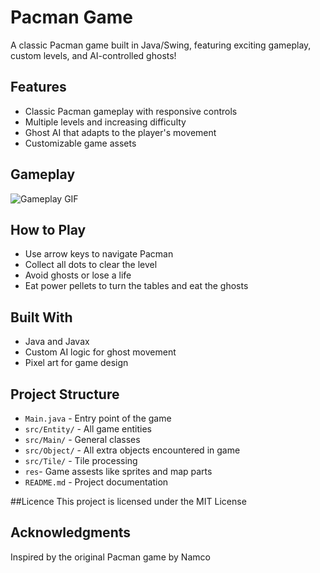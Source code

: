 # Pacman Game
A classic Pacman game built in Java/Swing, featuring exciting gameplay, custom levels, and AI-controlled ghosts!

## Features
- Classic Pacman gameplay with responsive controls
- Multiple levels and increasing difficulty
- Ghost AI that adapts to the player's movement
- Customizable game assets

## Gameplay
![Gameplay GIF](https://i.giphy.com/media/v1.Y2lkPTc5MGI3NjExc3lsdGRibHFhN21vbnJkcmdvbnFrYzF2NmIzMDRoN2plZXo2bnJ6bCZlcD12MV9pbnRlcm5hbF9naWZfYnlfaWQmY3Q9Zw/rWKnC31xl4u3Pnm9Ht/giphy-downsized-large.gif)

## How to Play
- Use arrow keys to navigate Pacman
- Collect all dots to clear the level
- Avoid ghosts or lose a life
- Eat power pellets to turn the tables and eat the ghosts

## Built With
- Java and Javax
- Custom AI logic for ghost movement
- Pixel art for game design

## Project Structure
- `Main.java` - Entry point of the game
- `src/Entity/` - All game entities
- `src/Main/` - General classes
- `src/Object/` - All extra objects encountered in game
- `src/Tile/` - Tile processing
- `res`- Game assests like sprites and map parts
- `README.md` - Project documentation

##Licence
This project is licensed under the MIT License

## Acknowledgments
Inspired by the original Pacman game by Namco
